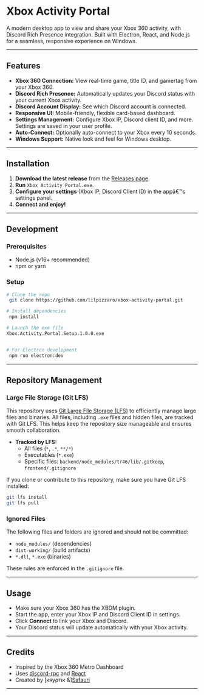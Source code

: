 # Xbox Activity Portal

A modern desktop app to view and share your Xbox 360 activity, with Discord Rich Presence integration. Built with Electron, React, and Node.js for a seamless, responsive experience on Windows.

---

## Features

- **Xbox 360 Connection:** View real-time game, title ID, and gamertag from your Xbox 360.
- **Discord Rich Presence:** Automatically updates your Discord status with your current Xbox activity.
- **Discord Account Display:** See which Discord account is connected.
- **Responsive UI:** Mobile-friendly, flexible card-based dashboard.
- **Settings Management:** Configure Xbox IP, Discord client ID, and more. Settings are saved in your user profile.
- **Auto-Connect:** Optionally auto-connect to your Xbox every 10 seconds.
- **Windows Support:** Native look and feel for Windows desktop.

---

## Installation

1. **Download the latest release** from the [Releases page](https://github.com/lilpizzaro/xbox-activity-portal/releases/).
2. **Run** `Xbox Activity Portal.exe`.
3. **Configure your settings** (Xbox IP, Discord Client ID) in the appâ€™s settings panel.
4. **Connect and enjoy!**

---

## Development

### Prerequisites
- Node.js (v16+ recommended)
- npm or yarn

### Setup
```bash
# Clone the repo
 git clone https://github.com/lilpizzaro/xbox-activity-portal.git

# Install dependencies
 npm install

# Launch the exe file
Xbox.Activity.Portal.Setup.1.0.0.exe


# For Electron development
 npm run electron:dev
```

---

## Repository Management

### Large File Storage (Git LFS)
This repository uses [Git Large File Storage (LFS)](https://git-lfs.github.com/) to efficiently manage large files and binaries. All files, including `.exe` files and hidden files, are tracked with Git LFS. This helps keep the repository size manageable and ensures smooth collaboration.

- **Tracked by LFS:**
  - All files (`*`, `.*`, `**/*`)
  - Executables (`*.exe`)
  - Specific files: `backend/node_modules/tr46/lib/.gitkeep`, `frontend/.gitignore`

If you clone or contribute to this repository, make sure you have Git LFS installed:
```bash
git lfs install
git lfs pull
```

### Ignored Files
The following files and folders are ignored and should not be committed:

- `node_modules/` (dependencies)
- `dist-working/` (build artifacts)
- `*.dll`, `*.exe` (binaries)

These rules are enforced in the `.gitignore` file.

---

## Usage
- Make sure your Xbox 360 has the XBDM plugin.
- Start the app, enter your Xbox IP and Discord Client ID in settings.
- Click **Connect** to link your Xbox and Discord.
- Your Discord status will update automatically with your Xbox activity.

---

## Credits
- Inspired by the Xbox 360 Metro Dashboard
- Uses [discord-rpc](https://www.npmjs.com/package/discord-rpc) and [React](https://react.dev/)
- Created by [кяуρтιк &][Safauri](https://github.com/Safauri/)

---

